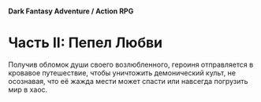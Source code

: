 #### Dark Fantasy Adventure / Action RPG

# Часть II: Пепел Любви

Получив обломок души своего возлюбленного, героиня отправляется в кровавое путешествие, чтобы уничтожить демонический культ, не осознавая, что её жажда мести может спасти или навсегда погрузить мир в хаос.
